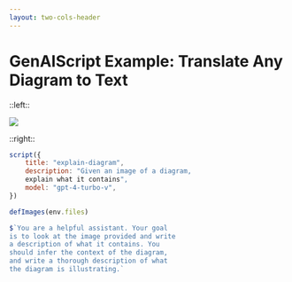 ```yaml
---
layout: two-cols-header
---
```

# GenAIScript Example: Translate Any Diagram to Text

::left::

![](/plug-in.png)

::right::

<v-click>

```js
script({
    title: "explain-diagram",
    description: "Given an image of a diagram,
    explain what it contains",
    model: "gpt-4-turbo-v",
})

defImages(env.files)

$`You are a helpful assistant. Your goal 
is to look at the image provided and write 
a description of what it contains. You 
should infer the context of the diagram, 
and write a thorough description of what 
the diagram is illustrating.`
```

</v-click>
